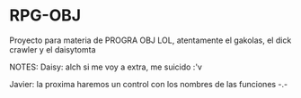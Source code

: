 # RPG-OBJ
Proyecto para materia de PROGRA OBJ LOL, atentamente el gakolas, el dick crawler y el daisytomta


NOTES:
Daisy: alch si me voy a extra, me suicido :'v

Javier: la proxima haremos un control con los nombres de las funciones -.-
